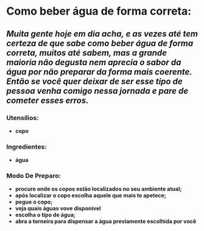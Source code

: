 # Como beber água de forma correta: 


## _Muita gente hoje em dia acha, e as vezes até tem certeza de que sabe como beber água de forma correta, muitos até sabem, mas a grande maioria não degusta nem aprecia o sabor da água por não preparar da forma mais coerente. Então se você quer deixar de ser esse tipo de pessoa venha comigo nessa jornada e pare de cometer esses erros._

### Utensílios:

- **copo**

### Ingredientes:

 - **água**

### Modo De Preparo:


 - **procure onde os copos estão localizados no seu ambiente atual;**
 - **após localizar o copo escolha aquele que mais te apetece;**
 - **pegue o copo;**
 - **veja quais águas vove disponível**
 - **escolha o tipo de água;**
 - **abra a torneira para dispensar a água previamente escolhida por você**
 